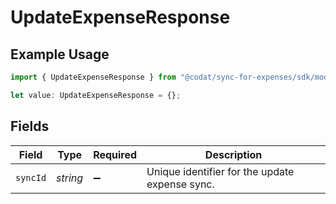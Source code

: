 # UpdateExpenseResponse

## Example Usage

```typescript
import { UpdateExpenseResponse } from "@codat/sync-for-expenses/sdk/models/shared";

let value: UpdateExpenseResponse = {};
```

## Fields

| Field                                          | Type                                           | Required                                       | Description                                    |
| ---------------------------------------------- | ---------------------------------------------- | ---------------------------------------------- | ---------------------------------------------- |
| `syncId`                                       | *string*                                       | :heavy_minus_sign:                             | Unique identifier for the update expense sync. |